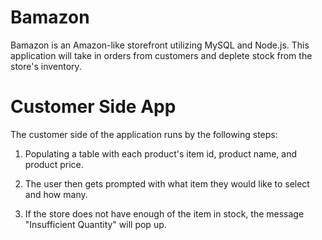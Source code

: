 # Bamazon
Bamazon is an Amazon-like storefront utilizing MySQL and Node.js. This application will take in orders from customers and deplete stock from the store's inventory. 

# Customer Side App

The customer side of the application runs by the following steps:

1. Populating a table with each product's item id, product name, and product price.

2. The user then gets prompted with what item they would like to select and how many. 

3. If the store does not have enough of the item in stock, the message "Insufficient Quantity" will pop up.
